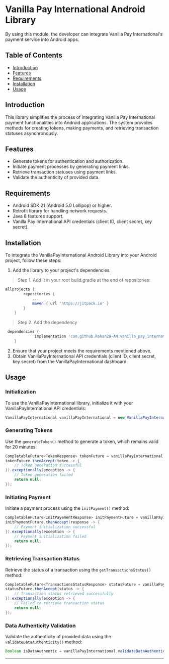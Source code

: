 
# Vanilla Pay International Android Library

By using this module, the developer can integrate Vanilla Pay International's payment service into Android apps.

## Table of Contents

- [Introduction](#introduction)
- [Features](#features)
- [Requirements](#requirements)
- [Installation](#installation)
- [Usage](#usage)

## Introduction

This library simplifies the process of integrating Vanilla Pay International payment functionalities into Android applications. The system provides methods for creating tokens, making payments, and retrieving transaction statuses asynchronously.

## Features

- Generate tokens for authentication and authorization.
- Initiate payment processes by generating payment links.
- Retrieve transaction statuses using payment links.
- Validate the authenticity of provided data.

## Requirements

- Android SDK 21 (Android 5.0 Lollipop) or higher.
- Retrofit library for handling network requests.
- Java 8 features support.
- Vanilla Pay International  API credentials (client ID, client secret, key secret).

## Installation

To integrate the VanillaPayInternational Android Library into your Android project, follow these steps:

1. Add the library to your project's dependencies.
> Step 1. Add it in your root build.gradle at the end of repositories:
```gradle
allprojects {
		repositories {
			...
			maven { url 'https://jitpack.io' }
		}
	}

```

> Step 2. Add the dependency

```gradle
 dependencies {
	         implementation 'com.github.Rohan29-AN:vanilla_pay_international:0.9'
	}
````

2. Ensure that your project meets the requirements mentioned above.
3. Obtain VanillaPayInternational API credentials (client ID, client secret, key secret) from the VanillaPayInternational dashboard.

## Usage

### Initialization

To use the VanillaPayInternational library, initialize it with your VanillaPayInternational API credentials:

```java
VanillaPayInternational vanillaPayInternational = new VanillaPayInternational(clientId, clientSecret, keySecret, vpiVersion);
```

### Generating Tokens

Use the `generateToken()` method to generate a token, which remains valid for 20 minutes:

```java
CompletableFuture<TokenResponse> tokenFuture = vanillaPayInternational.generateToken();
tokenFuture.thenAccept(token -> {
    // Token generation successful
}).exceptionally(exception -> {
    // Token generation failed
    return null;
});
```

### Initiating Payment

Initiate a payment process using the `initPayment()` method:

```java
CompletableFuture<InitPayementResponse> initPaymentFuture = vanillaPayInternational.initPayement(token, montant, reference, panier, notifUrl, redirectUrl);
initPaymentFuture.thenAccept(response -> {
    // Payment initialization successful
}).exceptionally(exception -> {
    // Payment initialization failed
    return null;
});
```

### Retrieving Transaction Status

Retrieve the status of a transaction using the `getTransactionsStatus()` method:

```java
CompletableFuture<TransactionsStatusResponse> statusFuture = vanillaPayInternational.getTransactionsStatus(token, paymentLink);
statusFuture.thenAccept(status -> {
    // Transaction status retrieved successfully
}).exceptionally(exception -> {
    // Failed to retrieve transaction status
    return null;
});
```

### Data Authenticity Validation

Validate the authenticity of provided data using the `validateDataAuthenticity()` method:

```java
Boolean isDataAuthentic = vanillaPayInternational.validateDataAuthenticity(vpi_signature, body);
```

---
